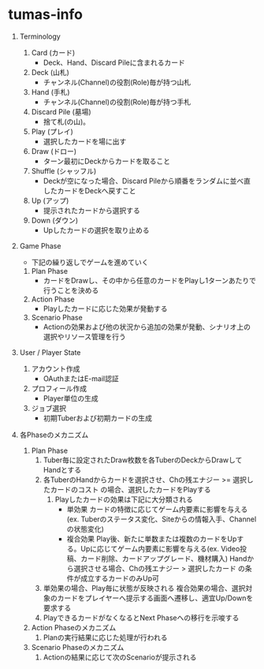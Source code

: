 # tumas-info
1. Terminology
   1. Card (カード)
      - Deck、Hand、Discard Pileに含まれるカード
   1. Deck (山札)
      - チャンネル(Channel)の役割(Role)毎が持つ山札
   1. Hand (手札)
      - チャンネル(Channel)の役割(Role)毎が持つ手札
   1. Discard Pile (墓場)
      - 捨て札(の山)。
   1. Play (プレイ)
      - 選択したカードを場に出す
   1. Draw (ドロー)
      - ターン最初にDeckからカードを取ること
   1. Shuffle (シャッフル)
      - Deckが空になった場合、Discard Pileから順番をランダムに並べ直したカードをDeckへ戻すこと
   1. Up (アップ)
      - 提示されたカードから選択する
   1. Down (ダウン)
      - Upしたカードの選択を取り止める

1. Game Phase
   * 下記の繰り返しでゲームを進めていく
   1. Plan Phase
      - カードをDrawし、その中から任意のカードをPlayし1ターンあたりで行うことを決める
   2. Action Phase
      - Playしたカードに応じた効果が発動する
   3. Scenario Phase
      - Actionの効果および他の状況から追加の効果が発動、シナリオ上の選択やリソース管理を行う
      
1. User / Player State
   1. アカウント作成
      - OAuthまたはE-mail認証
   2. プロフィール作成
      - Player単位の生成
   3. ジョブ選択
      - 初期Tuberおよび初期カードの生成

1. 各Phaseのメカニズム
   1. Plan Phase
      1. Tuber毎に設定されたDraw枚数を各TuberのDeckからDrawしてHandとする
      1. 各TuberのHandからカードを選択させ、Chの残エナジー >= 選択したカードのコスト の場合、選択したカードをPlayする
         1. Playしたカードの効果は下記に大分類される
            * 単効果
               カードの特徴に応じてゲーム内要素に影響を与える(ex. Tuberのステータス変化、Siteからの情報入手、Channelの状態変化)
            * 複合効果
               Play後、新たに単数または複数のカードをUpする。Upに応じてゲーム内要素に影響を与える(ex. Video投稿、カード削除、カードアップグレード、機材購入)
               Handから選択させる場合、Chの残エナジー > 選択したカード の条件が成立するカードのみUp可
      1. 単効果の場合、Play毎に状態が反映される
         複合効果の場合、選択対象のカードをプレイヤーへ提示する画面へ遷移し、適宜Up/Downを要求する
      1. PlayできるカードがなくなるとNext Phaseへの移行を示唆する
   1. Action Phaseのメカニズム
      1. Planの実行結果に応じた処理が行われる
   1. Scenario Phaseのメカニズム
      1. Actionの結果に応じて次のScenarioが提示される

